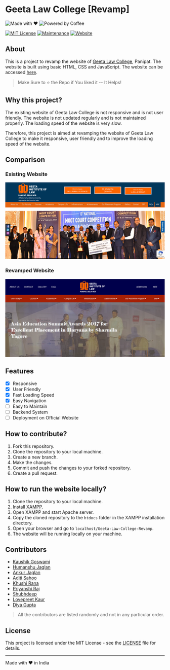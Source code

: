 # Geeta Law College [Revamp]

![Made with ❤](https://forthebadge.com/images/badges/built-with-love.svg)
![Powered by Coffee](https://forthebadge.com/images/badges/powered-by-coffee.svg)

[![MIT License](https://img.shields.io/github/license/TheKaushikGoswami/Geeta-Law-College-Revamp?style=for-the-badge)](LICENSE.md)
[![Maintenance](https://img.shields.io/maintenance/yes/2024?style=for-the-badge)](https://github.com/TheKaushikGoswami/Geeta-Law-College-Revamp/commits/master)
[![Website](https://img.shields.io/website?down_color=red&down_message=Offline&style=for-the-badge&up_color=light_green&up_message=Online&url=https%3A%2F%2Flaw.geetalawcollege.in)](http://law.geetalawcollege.in)

## About

This is a project to revamp the website of [Geeta Law College](https://geetalawcollege.in), Panipat. The website is built using basic HTML, CSS and JavaScript. The website can be accessed [here](https://law.geetalawcollege.in/).

> Make Sure to ⭐ the Repo if You liked it -- It Helps!

## Why this project?

The existing website of Geeta Law College is not responsive and is not user friendly. The website is not updated regularly and is not maintained properly. The loading speed of the website is very slow. 

Therefore, this project is aimed at revamping the website of Geeta Law College to make it responsive, user friendly and to improve the loading speed of the website.

## Comparison

### Existing Website

![Existing Website](images/old.png)

### Revamped Website

![Revamped Website](images/new.png)

## Features

- [x] Responsive
- [x] User Friendly
- [x] Fast Loading Speed
- [x] Easy Navigation
- [ ] Easy to Maintain
- [ ] Backend System
- [ ] Deployment on Official Website

## How to contribute?

1. Fork this repository.
2. Clone the repository to your local machine.
3. Create a new branch.
4. Make the changes.
5. Commit and push the changes to your forked repository.
6. Create a pull request.

## How to run the website locally?

1. Clone the repository to your local machine.
2. Install [XAMPP](https://www.apachefriends.org/index.html).
3. Open XAMPP and start Apache server.
4. Copy the cloned repository to the `htdocs` folder in the XAMPP installation directory.
5. Open your browser and go to `localhost/Geeta-Law-College-Revamp`.
6. The website will be running locally on your machine.

## Contributors

- [Kaushik Goswami](https://github.com/thekaushikgoswami)
- [Humanshu Jaglan](https://github.com/humanshu001)
- [Ankur Jaglan](https://github.com/AnkurJaglan07)
- [Aditi Sahoo](https://github.com/aditisahoo12)
- [Khushi Rana](https://github.com/khushirana001)
- [Priyanshi Raj](https://github.com/Priya620014)
- [Shubhdeep](https://github.com/Shubh-0213)
- [Lovepreet Kaur](https://github.com/Lovepreet-Kaur-Gill)
- [Diya Gupta](https://github.com/diyagupta001)

> All the contributors are listed randomly and not in any particular order.

## License

This project is licensed under the MIT License - see the [LICENSE](LICENSE.md) file for details.

<hr>

Made with ❤ in India